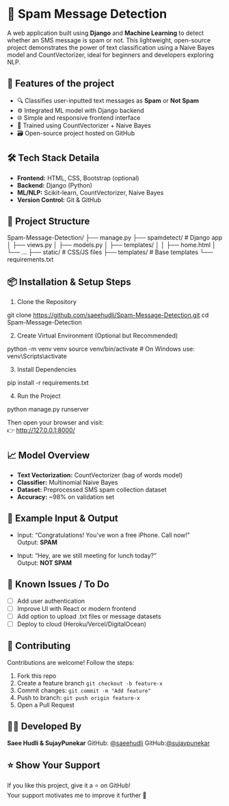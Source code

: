 # 📩 Spam Message Detection

A web application built using **Django** and **Machine Learning** to detect whether an SMS message is spam or not. This lightweight, open-source project demonstrates the power of text classification using a Naive Bayes model and CountVectorizer, ideal for beginners and developers exploring NLP.

## 🚀 Features of the project

- 🔍 Classifies user-inputted text messages as **Spam** or **Not Spam**
- ⚙️ Integrated ML model with Django backend
- 🌐 Simple and responsive frontend interface
- 🧠 Trained using CountVectorizer + Naive Bayes
- 🗃️ Open-source project hosted on GitHub

## 🛠️ Tech Stack Detaila 

- **Frontend:** HTML, CSS, Bootstrap (optional)
- **Backend:** Django (Python)
- **ML/NLP:** Scikit-learn, CountVectorizer, Naive Bayes
- **Version Control:** Git & GitHub

## 📂 Project Structure

Spam-Message-Detection/
├── manage.py
├── spamdetect/         # Django app
│   ├── views.py
│   ├── models.py
│   ├── templates/
│   │   ├── home.html
│   └── ...
├── static/             # CSS/JS files
├── templates/          # Base templates
└── requirements.txt

## 📦 Installation & Setup Steps

1. Clone the Repository

git clone https://github.com/saeehudli/Spam-Message-Detection.git
cd Spam-Message-Detection

2. Create Virtual Environment (Optional but Recommended)

python -m venv venv
source venv/bin/activate  # On Windows use: venv\Scripts\activate

3. Install Dependencies

pip install -r requirements.txt

4. Run the Project

python manage.py runserver

Then open your browser and visit:  
👉 http://127.0.0.1:8000/

## 📈 Model Overview

- **Text Vectorization:** CountVectorizer (bag of words model)
- **Classifier:** Multinomial Naive Bayes
- **Dataset:** Preprocessed SMS spam collection dataset
- **Accuracy:** ~98% on validation set

## 🧪 Example Input & Output

- Input: “Congratulations! You've won a free iPhone. Call now!”  
  Output: **SPAM**

- Input: “Hey, are we still meeting for lunch today?”  
  Output: **NOT SPAM**

## 🐛 Known Issues / To Do

- [ ] Add user authentication
- [ ] Improve UI with React or modern frontend
- [ ] Add option to upload .txt files or message datasets
- [ ] Deploy to cloud (Heroku/Vercel/DigitalOcean)

## 🤝 Contributing

Contributions are welcome! Follow the steps:

1. Fork this repo
2. Create a feature branch `git checkout -b feature-x`
3. Commit changes: `git commit -m "Add feature"`
4. Push to branch: `git push origin feature-x`
5. Open a Pull Request

## 👩‍💻 Developed By

**Saee Hudli & SujayPunekar** 
GitHub: [@saeehudli](https://github.com/saeehudli)
GitHub:[@sujaypunekar](https://github.com/sujaypunekar592004)


## ⭐️ Show Your Support

If you like this project, give it a ⭐️ on GitHub!  
Your support motivates me to improve it further 💙
